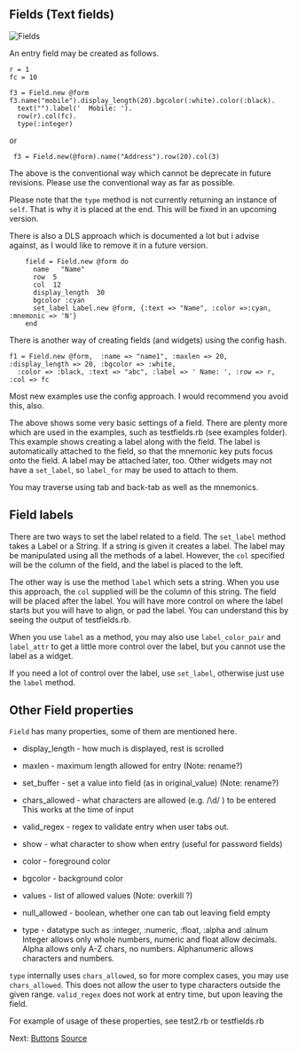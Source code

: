 ## Fields (Text fields)

![Fields](http://www.benegal.org/files/nc_labelhotkey.png)

An entry field may be created as follows.

    r = 1
    fc = 10

    f3 = Field.new @form
    f3.name("mobile").display_length(20).bgcolor(:white).color(:black).
      text("").label('  Mobile: ').
      row(r).col(fc).
      type(:integer)

or 

     f3 = Field.new(@form).name("Address").row(20).col(3)

The above is the conventional way which cannot be deprecate in future revisions. Please use the conventional way as far as possible.

Please note that the `type` method is not currently returning an instance of `self`. That is why it is placed at the end.
This will be fixed in an upcoming version.

There is also a DLS approach which is documented a lot but i advise against, as I would like to remove it in a future version.

        field = Field.new @form do
          name   "Name"
          row  5 
          col  12 
          display_length  30
          bgcolor :cyan
          set_label Label.new @form, {:text => "Name", :color =>:cyan, :mnemonic => 'N'}
        end

There is another way of creating fields (and widgets) using the config hash.

    f1 = Field.new @form,  :name => "name1", :maxlen => 20, :display_length => 20, :bgcolor => :white, 
      :color => :black, :text => "abc", :label => ' Name: ', :row => r, :col => fc

Most new examples use the config approach. I would recommend you avoid this, also. 

The above shows some very basic settings of a field. There are plenty more which are used in the examples, such as testfields.rb (see examples folder). This example shows creating a label along with the field. The label is automatically attached to the field, so that the mnemonic key puts focus onto the field. A label may be attached later, too. Other widgets may not have a `set_label`, so `label_for` may be used to attach to them.

You may traverse using tab and back-tab as well as the mnemonics. 

## Field labels

There are two ways to set the label related to a field. The `set_label` method takes a Label or a String. If a string is given it creates a label. The label may be manipulated using all the methods of a label. However, the `col` specified will be the column of the field, and the label is placed to the left. 

The other way is use the method `label` which sets a string. When you use this approach, the `col` supplied will be the column of this string. The field will be placed after the label. You will have more control on where the label starts but you will have to align, or pad the label. You can understand this by seeing the output of testfields.rb.

When you use `label` as a method, you may also use `label_color_pair` and `label_attr` to get a little more control over the label, but you cannot use the label as a widget.

If you need a lot of control over the label, use `set_label`, otherwise just use the `label` method.

## Other Field properties

`Field` has many properties, some of them are mentioned here.

*  display_length  - how much is displayed, rest is scrolled 

*  maxlen          - maximum length allowed for entry  (Note: rename?)

*  set_buffer      - set a value into field (as in original_value)  (Note: rename?)

*  chars_allowed   - what characters are allowed (e.g. /\d/ ) to be entered
                     This works at the time of input

*  valid_regex     - regex to validate entry when user tabs out.

*  show            - what character to show when entry (useful for password fields) 

*  color           - foreground color 

*  bgcolor         - background color 

*  values          - list of allowed values  (Note: overkill ?)

*  null_allowed    - boolean, whether one can tab out leaving field empty 

*  type            - datatype such as :integer, :numeric, :float, :alpha and :alnum
                     Integer allows only whole numbers, numeric and float allow decimals.
                     Alpha allows only A-Z chars, no numbers.
                     Alphanumeric allows characters and numbers.

`type` internally uses `chars_allowed`, so for more complex cases, you may use `chars_allowed`. This does not allow the user to type characters outside the given range. `valid_regex` does not work at entry time, but upon leaving the field.

For example of usage of these properties, see test2.rb or testfields.rb

Next: [Buttons](button.md)
[Source](https://github.com/rkumar/rbcurse-core/blob/master/examples/testfields.rb)  

